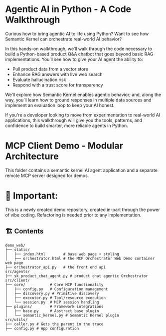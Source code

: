 # Agentic AI in Python - A Code Walkthrough

Curious how to bring agentic AI to life using Python? Want to see how Semantic Kernel can orchestrate real-world AI behavior?

In this hands-on walkthrough, we’ll walk through the code necessary to build a Python-based product Q&A chatbot that goes beyond basic RAG implementations. You’ll see how to give your AI agent the ability to:

- Pull product data from a vector store
- Enhance RAG answers with live web search
- Evaluate hallucination risk
- Respond with a trust score for transparency

We’ll explore how Semantic Kernel enables agentic behavior; and, along the way, you’ll learn how to ground responses in multiple data sources and implement an evaluation loop to keep your AI honest.

If you're a developer looking to move from experimentation to real-world AI applications, this walkthrough will give you the tools, patterns, and confidence to build smarter, more reliable agents in Python.

# MCP Client Demo - Modular Architecture

This folder contains a semantic kernel AI agent application and a separate remote MCP server designed for demos.

# **🚨 Important:** 
This is a newly created demo repository, created in-part through the power of vibe coding. Refactoring is needed prior to any implementation.

## 🏗️ Contents

```
demo_web/
├── static/
│   ├── index.html        # base web page + styling
│   ├── orchestrator.html # the MCP Orchestrator Web Demo container web page
├── orchestrator_api.py   # the front end api
src/agents/
├── sk_product_chat_agent.py # product chat agentic Orchestrator
src/client/
├── core/           # Core MCP functionality
│   ├── config.py   # Configuration management
│   ├── discovery.py # Primitive discovery
│   ├── executor.py # Tool/resource execution
│   └── session.py  # MCP session handling
├── plugins/        # Framework integrations
│   ├── base.py     # Abstract base plugin
│   └── semantic_kernel.py # Semantic Kernel plugin
src/utils/
├── caller.py # Gets the parent in the trace
├── config.py # App configuration
```
